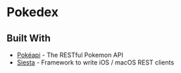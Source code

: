 # Pokedex

## Built With

* [Pokéapi](https://pokeapi.co/docsv2/) - The RESTful Pokemon API
* [Siesta](http://bustoutsolutions.github.io/siesta/api/) - Framework to write iOS / macOS REST clients

